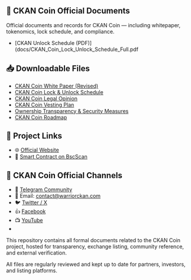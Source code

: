## 📄 CKAN Coin Official Documents
Official documents and records for CKAN Coin — including whitepaper, tokenomics, lock schedule, and compliance.

- [CKAN Unlock Schedule (PDF)](docs/CKAN_Coin_Lock_Unlock_Schedule_Full.pdf


## 📥 Downloadable Files

- [CKAN Coin White Paper (Revised)](docs/CKAN_Coin_White_Paper_rev.pdf)
- [CKAN Coin Lock & Unlock Schedule](docs/CKAN_Coin_Lock_Unlock_Schedule.pdf)
- [CKAN Coin Legal Opinion](docs/CKAN_Coin_Legal_Opinion.pdf)
- [CKAN Coin Vesting Plan](docs/CKAN_Coin_Vesting_Plan.pdf)
- [Ownership Transparency & Security Measures](docs/Ownership_Transparency_and_Security_Measures_for_CKAN.pdf)
- [CKAN Coin Roadmap](docs/Roadmap%20CKAN%20Coin.pdf)


## 🔗 Project Links

- 🌐 [Official Website](https://warriorckan.com)
- 🧾 [Smart Contract on BscScan](https://bscscan.com/token/0x58845D14d73D73d1298E0165f8301784E7B9C62D)

## 🔗 CKAN Coin Official Channels

- 💬 [Telegram Community](https://t.me/CKANCoin)
- 📧 Email: [contact@warriorckan.com](mailto:contact@warriorckan.com)
- 🐦 [Twitter / X](https://x.com/CkanCoin)
- 👍 [Facebook](https://www.facebook.com/ckancoin)
- 📺 [YouTube](https://www.youtube.com/@ckancoin)
- 
This repository contains all formal documents related to the CKAN Coin project, hosted for transparency, exchange listing, community reference, and external verification.

All files are regularly reviewed and kept up to date for partners, investors, and listing platforms.

